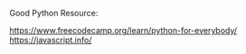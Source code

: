 Good Python Resource: 

https://www.freecodecamp.org/learn/python-for-everybody/
https://javascript.info/
